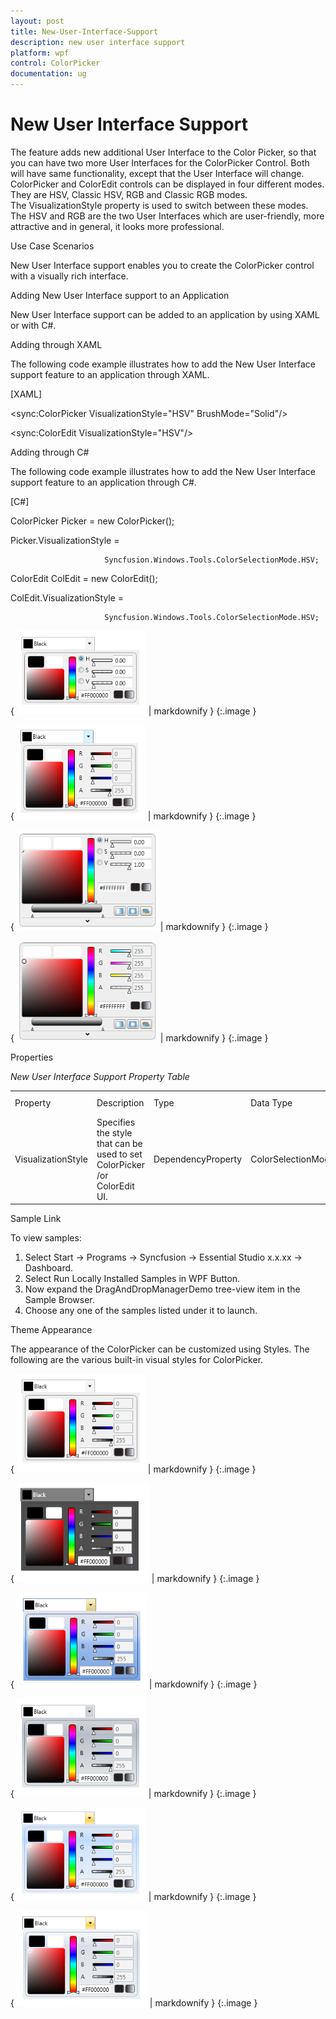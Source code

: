 ```yaml
---
layout: post
title: New-User-Interface-Support
description: new user interface support
platform: wpf
control: ColorPicker
documentation: ug
---
```


# New User Interface Support

The feature adds new additional User Interface to the Color Picker, so that you can have two more User Interfaces for the ColorPicker Control. Both will have same functionality, except that the User Interface will change. ColorPicker and ColorEdit controls can be displayed in four different modes. They are HSV, Classic HSV, RGB and Classic RGB modes. The VisualizationStyle property is used to switch between these modes. The HSV and RGB are the two User Interfaces which are user-friendly, more attractive and in general, it looks more professional.

Use Case Scenarios

New User Interface support enables you to create the ColorPicker control with a visually rich interface.

Adding New User Interface support to an Application 

New User Interface support can be added to an application by using XAML or with C#.

Adding through XAML

The following code example illustrates how to add the New User Interface support feature to an application through XAML.



[XAML]



&lt;sync:ColorPicker VisualizationStyle="HSV" BrushMode="Solid"/&gt;



&lt;sync:ColorEdit VisualizationStyle="HSV"/&gt;







Adding through C#

The following code example illustrates how to add the New User Interface support feature to an application through C#.



[C#]



   ColorPicker Picker = new ColorPicker();

   Picker.VisualizationStyle = 

                         Syncfusion.Windows.Tools.ColorSelectionMode.HSV;



   ColorEdit ColEdit = new ColorEdit();

   ColEdit.VisualizationStyle = 

                         Syncfusion.Windows.Tools.ColorSelectionMode.HSV;







{ ![](New-User-Interface-Support_images/New-User-Interface-Support_img1.png) | markdownify }
{:.image }




{ ![](New-User-Interface-Support_images/New-User-Interface-Support_img2.png) | markdownify }
{:.image }




{ ![](New-User-Interface-Support_images/New-User-Interface-Support_img3.png) | markdownify }
{:.image }




{ ![](New-User-Interface-Support_images/New-User-Interface-Support_img4.png) | markdownify }
{:.image }




Properties



_New User Interface Support Property Table_

<table>
<tr>
<td>
Property </td><td>
Description </td><td>
Type </td><td>
Data Type </td><td>
Reference links </td></tr>
<tr>
<td>
VisualizationStyle</td><td>
Specifies the style that can be used to set ColorPicker /or ColorEdit UI.</td><td>
DependencyProperty</td><td>
ColorSelectionMode.HSV</td><td>
</td></tr>
</table>


Sample Link

To view samples: 

1. Select Start -> Programs -> Syncfusion -> Essential Studio x.x.xx -> Dashboard.
2. Select Run Locally Installed Samples in WPF Button.
3. Now expand the DragAndDropManagerDemo tree-view item in the Sample Browser.
4. Choose any one of the samples listed under it to launch. 



Theme Appearance

The appearance of the ColorPicker can be customized using Styles. The following are the various built-in visual styles for ColorPicker.



{ ![](New-User-Interface-Support_images/New-User-Interface-Support_img5.png) | markdownify }
{:.image }


{ ![](New-User-Interface-Support_images/New-User-Interface-Support_img6.png) | markdownify }
{:.image }




{ ![](New-User-Interface-Support_images/New-User-Interface-Support_img7.png) | markdownify }
{:.image }




{ ![](New-User-Interface-Support_images/New-User-Interface-Support_img8.png) | markdownify }
{:.image }




{ ![](New-User-Interface-Support_images/New-User-Interface-Support_img9.png) | markdownify }
{:.image }




{ ![](New-User-Interface-Support_images/New-User-Interface-Support_img10.png) | markdownify }
{:.image }




